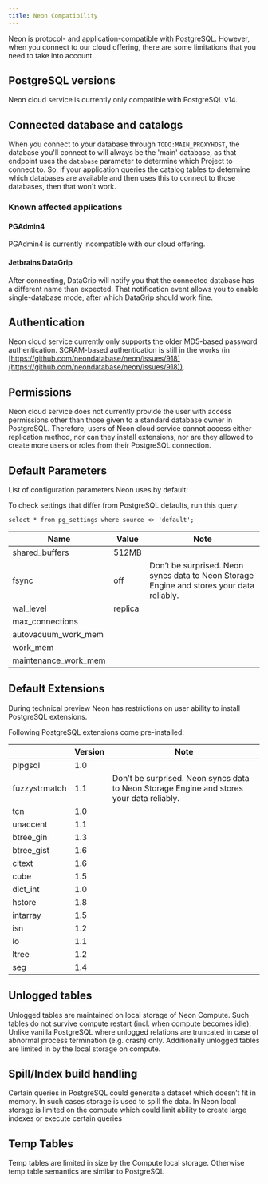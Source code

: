 ```yaml
---
title: Neon Compatibility
---
```


Neon is protocol- and application-compatible with PostgreSQL. However, when you connect to our cloud offering, there are some limitations that you need to take into account.

## PostgreSQL versions

Neon cloud service is currently only compatible with PostgreSQL v14.

## Connected database and catalogs

When you connect to your database through `TODO:MAIN_PROXYHOST`, the database you'll connect to will always be the 'main' database, as that endpoint uses the `database` parameter to determine which Project to connect to. So, if your application queries the catalog tables to determine which databases are available and then uses this to connect to those databases, then that won't work.

### Known affected applications

#### PGAdmin4

PGAdmin4 is currently incompatible with our cloud offering.

#### Jetbrains DataGrip

After connecting, DataGrip will notify you that the connected database has a different name than expected. That notification event allows you to enable single-database mode, after which DataGrip should work fine.

## Authentication

Neon cloud service currently only supports the older MD5-based password authentication. SCRAM-based authentication is still in the works (in [https://github.com/neondatabase/neon/issues/918](https://github.com/neondatabase/neon/issues/918)).

## Permissions

Neon cloud service does not currently provide the user with access permissions other than those given to a standard database owner in PostgreSQL. Therefore, users of Neon cloud service cannot access either replication method, nor can they install extensions, nor are they allowed to create more users or roles from their PostgreSQL connection.

## Default Parameters

List of configuration parameters Neon uses by default:

To check settings that differ from PostgreSQL defaults, run this query:

```postgresql
select * from pg_settings where source <> 'default';
```

| Name                 | Value   | Note                                                                                      |
| -------------------- | ------- | ----------------------------------------------------------------------------------------- |
| shared_buffers       | 512MB   |                                                                                           |
| fsync                | off     | Don’t be surprised. Neon syncs data to Neon Storage Engine and stores your data reliably. |
| wal_level            | replica |                                                                                           |
| max_connections      |         |                                                                                           |
| autovacuum_work_mem  |         |                                                                                           |
| work_mem             |         |                                                                                           |
| maintenance_work_mem |         |                                                                                           |

## Default Extensions

During technical preview Neon has restrictions on user ability to install PostgreSQL extensions.

Following PostgreSQL extensions come pre-installed:

|               | Version | Note                                                                                      |
| ------------- | ------- | ----------------------------------------------------------------------------------------- |
| plpgsql       | 1.0     |                                                                                           |
| fuzzystrmatch | 1.1     | Don’t be surprised. Neon syncs data to Neon Storage Engine and stores your data reliably. |
| tcn           | 1.0     |                                                                                           |
| unaccent      | 1.1     |                                                                                           |
| btree_gin     | 1.3     |                                                                                           |
| btree_gist    | 1.6     |                                                                                           |
| citext        | 1.6     |                                                                                           |
| cube          | 1.5     |                                                                                           |
| dict_int      | 1.0     |                                                                                           |
| hstore        | 1.8     |                                                                                           |
| intarray      | 1.5     |                                                                                           |
| isn           | 1.2     |                                                                                           |
| lo            | 1.1     |                                                                                           |
| ltree         | 1.2     |                                                                                           |
| seg           | 1.4     |                                                                                           |

## Unlogged tables

Unlogged tables are maintained on local storage of Neon Compute. Such tables do not survive compute restart (incl. when compute becomes idle). Unlike vanilla PostgreSQL where unlogged relations are truncated in case of abnormal process termination (e.g. crash) only. Additionally unlogged tables are limited in by the local storage on compute.

## Spill/Index build handling

Certain queries in PostgreSQL could generate a dataset which doesn’t fit in memory. In such cases storage is used to spill the data. In Neon local storage is limited on the compute which could limit ability to create large indexes or execute certain queries

## Temp Tables

Temp tables are limited in size by the Compute local storage. Otherwise temp table semantics are similar to PostgreSQL

